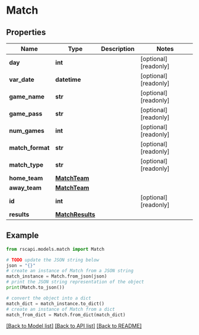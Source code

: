 # Match


## Properties

Name | Type | Description | Notes
------------ | ------------- | ------------- | -------------
**day** | **int** |  | [optional] [readonly] 
**var_date** | **datetime** |  | [optional] [readonly] 
**game_name** | **str** |  | [optional] [readonly] 
**game_pass** | **str** |  | [optional] [readonly] 
**num_games** | **int** |  | [optional] [readonly] 
**match_format** | **str** |  | [optional] [readonly] 
**match_type** | **str** |  | [optional] [readonly] 
**home_team** | [**MatchTeam**](MatchTeam.md) |  | 
**away_team** | [**MatchTeam**](MatchTeam.md) |  | 
**id** | **int** |  | [optional] [readonly] 
**results** | [**MatchResults**](MatchResults.md) |  | 

## Example

```python
from rscapi.models.match import Match

# TODO update the JSON string below
json = "{}"
# create an instance of Match from a JSON string
match_instance = Match.from_json(json)
# print the JSON string representation of the object
print(Match.to_json())

# convert the object into a dict
match_dict = match_instance.to_dict()
# create an instance of Match from a dict
match_from_dict = Match.from_dict(match_dict)
```
[[Back to Model list]](../README.md#documentation-for-models) [[Back to API list]](../README.md#documentation-for-api-endpoints) [[Back to README]](../README.md)


